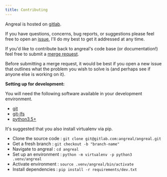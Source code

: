 ```yaml
---
title: Contributing
---
```


Angreal is hosted on [gitlab](https://gitlab.com/angreal/angreal).

If you have questions, concerns, bug reports, or suggestions please feel
free to open an [issue](https://gitlab.com/angreal/angreal/issues/new),
I\'ll do my best to get it addressed at any time.

If you\'d like to contribute back to angreal\'s code base (or
documentation!) feel free to submit a [merge
request](https://gitlab.com/angreal/angreal/merge_requests/new).

Before submitting a merge request, it would be best if you open a new
issue that outlines what the problem you wish to solve is (and perhaps
see if anyone else is working on it).

**Setting up for development:**

You will need the following software available in your development
environment.

-   [git](https://git-scm.com/)
-   [git-lfs](https://git-lfs.github.com/)
-   [python3.5+](https://www.python.org/downloads/)

It\'s suggested that you also install virtualenv via pip.

-   Clone the source code :
    `git clone git@gitlab.com:angreal/angreal.git`
-   Get a fresh branch : `git checkout -b "branch-name"`
-   Navigate to angreal : `cd angreal`
-   Set up an environment :
    `python -m virtualenv -p python3 .venv/angreal`
-   Activate environment : `source .venv/angreal/bin/activate`
-   Install dependencies : `pip install -r requirements/dev.txt`
